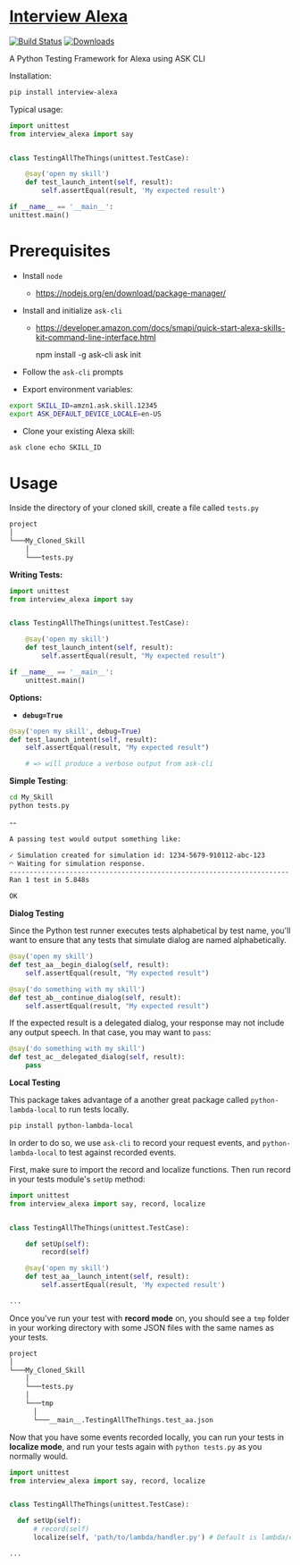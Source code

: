 [Interview Alexa](https://github.com/crodriguez1a/interview-alexa)
===============

[![Build Status](https://travis-ci.org/crodriguez1a/interview-alexa.svg?branch=master)](https://travis-ci.org/crodriguez1a/interview-alexa)
[![Downloads](http://pepy.tech/badge/interview-alexa)](http://pepy.tech/project/interview-alexa)

A Python Testing Framework for Alexa using ASK CLI


Installation:

```bash
pip install interview-alexa
```

Typical usage:

```python
import unittest
from interview_alexa import say


class TestingAllTheThings(unittest.TestCase):

    @say('open my skill')
    def test_launch_intent(self, result):
        self.assertEqual(result, 'My expected result')

if __name__ == '__main__':
unittest.main()
```

Prerequisites
=============

* Install ``node``
  * <https://nodejs.org/en/download/package-manager/>

* Install and initialize ``ask-cli``
	* <https://developer.amazon.com/docs/smapi/quick-start-alexa-skills-kit-command-line-interface.html>

    	npm install -g ask-cli
    	ask init

* Follow the ``ask-cli`` prompts

* Export environment variables:

```bash
export SKILL_ID=amzn1.ask.skill.12345
export ASK_DEFAULT_DEVICE_LOCALE=en-US
```

* Clone your existing Alexa skill:

```bash
ask clone echo SKILL_ID
```


Usage
=====

Inside the directory of your cloned skill, create a file called ``tests.py``

```bash
project
│
└───My_Cloned_Skill
	│
	└───tests.py
```

**Writing Tests:**

```python
import unittest
from interview_alexa import say


class TestingAllTheThings(unittest.TestCase):

    @say('open my skill')
    def test_launch_intent(self, result):
        self.assertEqual(result, "My expected result")

if __name__ == '__main__':
    unittest.main()
```

**Options:**

- **`debug=True`**

```python
@say('open my skill', debug=True)
def test_launch_intent(self, result):
    self.assertEqual(result, "My expected result")

    # => will produce a verbose output from ask-cli
```

**Simple Testing**:

```bash
cd My_Skill
python tests.py
```

--
```bash
A passing test would output something like:

✓ Simulation created for simulation id: 1234-5679-910112-abc-123
◠ Waiting for simulation response.
----------------------------------------------------------------------
Ran 1 test in 5.848s

OK
```

**Dialog Testing**

Since the Python test runner executes tests alphabetical by test name, you'll want to ensure that any tests that simulate dialog are named alphabetically.

```python
@say('open my skill')
def test_aa__begin_dialog(self, result):
    self.assertEqual(result, "My expected result")

@say('do something with my skill')
def test_ab__continue_dialog(self, result):
    self.assertEqual(result, "My expected result")
```

If the expected result is a delegated dialog, your response may not include any output speech. In that case, you may want to ``pass``:

```python
@say('do something with my skill')
def test_ac__delegated_dialog(self, result):
    pass
```

**Local Testing**

This package takes advantage of a another great package called ``python-lambda-local`` to run tests locally.

```bash
pip install python-lambda-local
```

In order to do so, we use ``ask-cli`` to record your request events, and ``python-lambda-local`` to test against recorded events.

First, make sure to import the record and localize functions. Then run record in your tests module's ``setUp`` method:

```python
import unittest
from interview_alexa import say, record, localize


class TestingAllTheThings(unittest.TestCase):

    def setUp(self):
        record(self)

    @say('open my skill')
    def test_aa__launch_intent(self, result):
        self.assertEqual(result, 'My expected result')

...
```

Once you've run your test with **record mode** on, you should see a ``tmp`` folder in your working directory with some JSON files with the same names as your tests.

```bash
project
│
└───My_Cloned_Skill
	│
	└───tests.py
	│
	└───tmp
	  │
	  └───__main__.TestingAllTheThings.test_aa.json
```

Now that you have some events recorded locally, you can run your tests in **localize mode**, and run your tests again with ``python tests.py`` as you normally would.

```python
import unittest
from interview_alexa import say, record, localize


class TestingAllTheThings(unittest.TestCase):

  def setUp(self):
      # record(self)
      localize(self, 'path/to/lambda/handler.py') # Default is lambda/custom/handler.py

...
```
